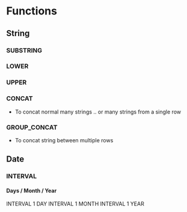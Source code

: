 # Functions
## String
### SUBSTRING

### LOWER

### UPPER

### CONCAT
- To concat normal many strings .. or many strings from a single row
### GROUP_CONCAT
- To concat string between multiple rows

## Date

### INTERVAL

#### Days / Month / Year

INTERVAL 1 DAY
INTERVAL 1 MONTH
INTERVAL 1 YEAR

###